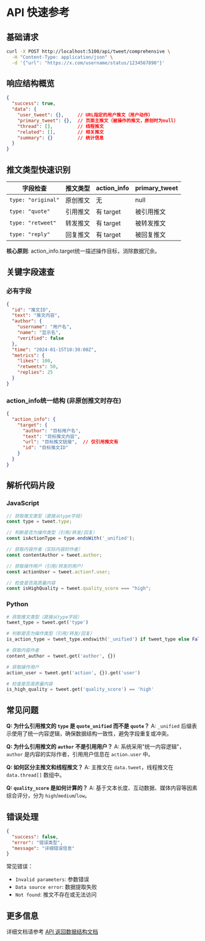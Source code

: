 # API 快速参考

## 基础请求

```bash
curl -X POST http://localhost:5100/api/tweet/comprehensive \
  -H "Content-Type: application/json" \
  -d '{"url": "https://x.com/username/status/1234567890"}'
```

## 响应结构概览

```json
{
  "success": true,
  "data": {
    "user_tweet": {},     // URL指定的用户推文（用户动作）
    "primary_tweet": {},  // 页面主推文（被操作的推文，原创时为null）
    "thread": [],         // 线程推文
    "related": [],        // 相关推文
    "summary": {}         // 统计信息
  }
}
```

## 推文类型快速识别

| 字段检查 | 推文类型 | action_info | primary_tweet |
|----------|----------|-------------|---------------|
| `type: "original"` | 原创推文 | 无 | null |
| `type: "quote"` | 引用推文 | 有 target | 被引用推文 |
| `type: "retweet"` | 转发推文 | 有 target | 被转发推文 |
| `type: "reply"` | 回复推文 | 有 target | 被回复推文 |

**核心原则**: action_info.target统一描述操作目标，消除数据冗余。

## 关键字段速查

### 必有字段
```json
{
  "id": "推文ID",
  "text": "推文内容",
  "author": {
    "username": "用户名",
    "name": "显示名",
    "verified": false
  },
  "time": "2024-01-15T10:30:00Z",
  "metrics": {
    "likes": 100,
    "retweets": 50,
    "replies": 25
  }
}
```

### action_info统一结构 (非原创推文时存在)
```json
{
  "action_info": {
    "target": {
      "author": "目标用户名",
      "text": "目标推文内容",
      "url": "目标推文链接",  // 仅引用推文有
      "id": "目标推文ID"
    }
  }
}
```

## 解析代码片段

### JavaScript
```javascript
// 获取推文类型（直接从type字段）
const type = tweet.type;

// 判断是否为操作类型（引用/转发/回复）
const isActionType = type.endsWith('_unified');

// 获取内容作者（实际内容的作者）
const contentAuthor = tweet.author;

// 获取操作用户（引用/转发的用户）
const actionUser = tweet.action?.user;

// 检查是否高质量内容
const isHighQuality = tweet.quality_score === "high";
```

### Python
```python
# 获取推文类型（直接从type字段）
tweet_type = tweet.get('type')

# 判断是否为操作类型（引用/转发/回复）
is_action_type = tweet_type.endswith('_unified') if tweet_type else False

# 获取内容作者
content_author = tweet.get('author', {})

# 获取操作用户
action_user = tweet.get('action', {}).get('user')

# 检查是否高质量内容
is_high_quality = tweet.get('quality_score') == 'high'
```

## 常见问题

**Q: 为什么引用推文的 `type` 是 `quote_unified` 而不是 `quote`？**
A: `_unified` 后缀表示使用了统一内容逻辑，确保数据结构一致性，避免字段重复或冲突。

**Q: 为什么引用推文的 `author` 不是引用用户？**
A: 系统采用"统一内容逻辑"，`author` 是内容的实际作者，引用用户信息在 `action.user` 中。

**Q: 如何区分主推文和线程推文？**
A: 主推文在 `data.tweet`，线程推文在 `data.thread[]` 数组中。

**Q: `quality_score` 是如何计算的？**
A: 基于文本长度、互动数据、媒体内容等因素综合评分，分为 `high`/`medium`/`low`。

## 错误处理

```json
{
  "success": false,
  "error": "错误类型",
  "message": "详细错误信息"
}
```

常见错误：
- `Invalid parameters`: 参数错误
- `Data source error`: 数据提取失败
- `Not found`: 推文不存在或无法访问

## 更多信息

详细文档请参考 [API 返回数据结构文档](./api-response-structure.md)
